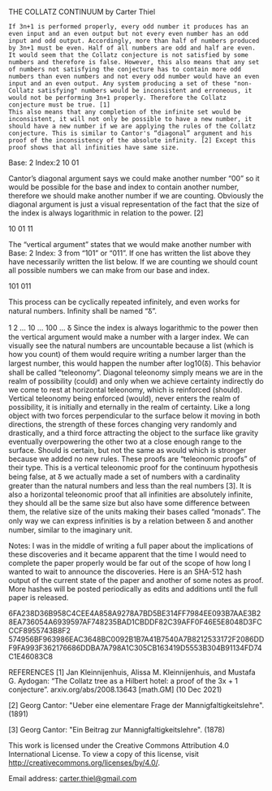 THE COLLATZ CONTINUUM
by Carter Thiel

	If 3n+1 is performed properly, every odd number it produces has an even input and an even output but not every even number has an odd input and odd output. Accordingly, more than half of numbers produced by 3n+1 must be even. Half of all numbers are odd and half are even. It would seem that the Collatz conjecture is not satisfied by some numbers and therefore is false. However, this also means that any set of numbers not satisfying the conjecture has to contain more odd numbers than even numbers and not every odd number would have an even input and an even output. Any system producing a set of these "non-Collatz satisfying" numbers would be inconsistent and erroneous, it would not be performing 3n+1 properly. Therefore the Collatz conjecture must be true. [1]
	This also means that any completion of the infinite set would be inconsistent, it will not only be possible to have a new number, it should have a new number if we are applying the rules of the Collatz conjecture. This is similar to Cantor's “diagonal” argument and his proof of the inconsistency of the absolute infinity. [2] Except this proof shows that all infinities have same size.
Base: 2 Index:2
10
01

Cantor’s diagonal argument says we could make another number “00” so it would be possible for the base and index to contain another number, therefore we should make another number if we are counting. Obviously the diagonal argument is just a visual representation of the fact that the size of the index is always logarithmic in relation to the power. [2]

10
01
11

The “vertical argument” states that we would make another number with Base: 2 Index: 3 from “101” or “011”. If one has written the list above they have necessarily written the list below. If we are counting we should count all possible numbers we can make from our base and index.

101
011


This process can be cyclically repeated infinitely, and even works for natural numbers. Infinity shall be named “Ᵹ”.

1
2
…
10
…
100
…
Ᵹ 
	Since the index is always logarithmic to the power then the vertical argument would make a number with a larger index. We can visually see the natural numbers are uncountable because a list (which is how you count) of them would require writing a number larger than the largest number, this would happen the number after log10(Ᵹ). This behavior shall be called “teleonomy”. Diagonal teleonomy simply means we are in the realm of possibility (could) and only when we achieve certainty indirectly do we come to rest at horizontal teleonomy, which is reinforced (should). Vertical teleonomy being enforced (would), never enters the realm of possibility, it is initially and eternally in the realm of certainty.  Like a long object with two forces perpendicular to the surface below it moving in both directions, the strength of these forces changing very randomly and drastically, and a third force attracting the object to the surface like gravity eventually overpowering the other two at a close enough range to the surface. Should is certain, but not the same as would which is stronger because we added no new rules. These proofs are “teleonomic proofs” of their type. This is a vertical teleonomic proof for the continuum hypothesis being false, at Ᵹ we actually made a set of numbers with a cardinality greater than the natural numbers and less than the real numbers [3]. It is also a horizontal teleonomic proof that all infinities are absolutely infinite, they should all be the same size but also have some difference between them, the relative size of the units making their bases called “monads”. The only way we can express infinities is by a relation between Ᵹ and another number, similar to the imaginary unit.



Notes:
	I was in the middle of writing a full paper about the implications of these discoveries and it became apparent that the time I would need to complete the paper properly would be far out of the scope of how long I wanted to wait to announce the discoveries. Here is an SHA-512 hash output of the current state of the paper and another of some notes as proof. More hashes will be posted periodically as edits and additions until the full paper is released.

6FA238D36B958C4CEE4A858A9278A7BD5BE314FF7984EE093B7AAE3B28EA736054A6939597AF748235BAD1CBDDF82C39AFF0F46E5E8048D3FCCCF8955743B8F2
574956BF963986EAC3648BC0092B1B7A41B7540A7B8212533172F2086DDF9FA993F362176686DDBA7A798A1C305CB163419D5553B304B91134FD74C1E46083C8


REFERENCES
[1] Jan Kleinnijenhuis, Alissa M. Kleinnijenhuis, and Mustafa G. Aydogan: “The Collatz tree as a Hilbert hotel: a proof of the 3x + 1 conjecture”. arxiv.org/abs/2008.13643 [math.GM] (10 Dec 2021)

[2] Georg Cantor: "Ueber eine elementare Frage der Mannigfaltigkeitslehre". (1891)

[3] Georg Cantor: "Ein Beitrag zur Mannigfaltigkeitslehre". (1878)



This work is licensed under the Creative Commons Attribution 4.0 International License. To view a copy of this license, visit
http://creativecommons.org/licenses/by/4.0/.


Email address: carter.thiel@gmail.com
